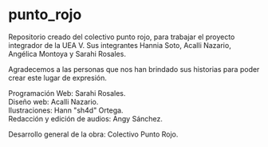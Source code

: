 # punto_rojo
Repositorio creado del colectivo punto rojo, para trabajar el proyecto integrador de la UEA V. Sus integrantes Hannia Soto, Acalli Nazario, Angélica Montoya y Sarahi Rosales.  
  
Agradecemos a las personas que nos han brindado sus historias para poder crear este lugar de expresión.  
  
Programación Web: Sarahi Rosales.  
Diseño web: Acalli Nazario.  
Ilustraciones: Hann "sh4d" Ortega.  
Redacción y edición de audios: Angy Sánchez.  
  
Desarrollo general de la obra: Colectivo Punto Rojo.
